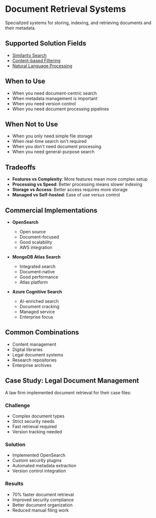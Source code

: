 # Document Retrieval Systems

Specialized systems for storing, indexing, and retrieving documents and their metadata.

## Supported Solution Fields

- [Similarity Search](../solutions/similarity-search)
- [Content-based Filtering](../solutions/content-based-filtering)
- [Natural Language Processing](../solutions/natural-language-processing)

## When to Use

- When you need document-centric search
- When metadata management is important
- When you need version control
- When you need document processing pipelines

## When Not to Use

- When you only need simple file storage
- When real-time search isn't required
- When you don't need document processing
- When you need general-purpose search

## Tradeoffs

- **Features vs Complexity**: More features mean more complex setup
- **Processing vs Speed**: Better processing means slower indexing
- **Storage vs Access**: Better access requires more storage
- **Managed vs Self-hosted**: Ease of use versus control

## Commercial Implementations

- **OpenSearch**
  - Open source
  - Document-focused
  - Good scalability
  - AWS integration

- **MongoDB Atlas Search**
  - Integrated search
  - Document-native
  - Good performance
  - Atlas platform

- **Azure Cognitive Search**
  - AI-enriched search
  - Document cracking
  - Managed service
  - Enterprise focus

## Common Combinations

- Content management
- Digital libraries
- Legal document systems
- Research repositories
- Enterprise archives

## Case Study: Legal Document Management

A law firm implemented document retrieval for their case files:

### Challenge
- Complex document types
- Strict security needs
- Fast retrieval required
- Version tracking needed

### Solution
- Implemented OpenSearch
- Custom security plugins
- Automated metadata extraction
- Version control integration

### Results
- 70% faster document retrieval
- Improved security compliance
- Better document organization
- Reduced manual filing work 